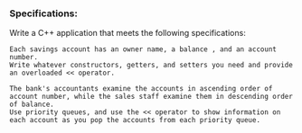 ### Specifications:
Write a C++ application that meets the following specifications:

```
Each savings account has an owner name, a balance , and an account number.  
Write whatever constructors, getters, and setters you need and provide an overloaded << operator.

The bank's accountants examine the accounts in ascending order of account number, while the sales staff examine them in descending order of balance.  
Use priority queues, and use the << operator to show information on each account as you pop the accounts from each priority queue.
```
